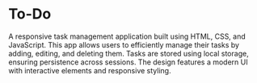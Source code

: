 # To-Do
 A responsive task management application built using HTML, CSS, and JavaScript. This app allows users to efficiently manage their tasks by adding, editing, and deleting them. Tasks are stored using local storage, ensuring persistence across sessions. The design features a modern UI with interactive elements and responsive styling.
